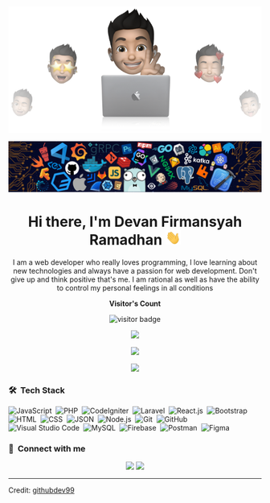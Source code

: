 <p align="center"><img src="https://raw.githubusercontent.com/githubdev99/githubdev99/master/cover-thompson.png"></p>
<p align="center"><img src="https://raw.githubusercontent.com/githubdev99/githubdev99/master/header.png"></p>

<h1 align="center">Hi there, I'm Devan Firmansyah Ramadhan <img src="https://raw.githubusercontent.com/githubdev99/githubdev99/master/Hi.gif" width="30px"></h1>

<p align="center" width="150px">I am a web developer who really loves programming, I love learning about new technologies and always have a passion for web development. Don't give up and think positive that's me. I am rational as well as have the ability to control my personal feelings in all conditions</p>

<p align="center"><b>Visitor's Count</b></p>
<p align="center"><img src="https://profile-counter.glitch.me/%7Bgithubdev99%7D/count.svg" alt="visitor badge"/></p>
<p align="center"><img src="https://github-readme-stats.vercel.app/api/top-langs/?username=githubdev99&layout=compact&hide=TSQL&theme=chartreuse-dark"></p>
<p align="center" ><img src="https://github-readme-stats.vercel.app/api?username=githubdev99&count_private=true&show_icons=true&&theme=chartreuse-dark&include_all_commits=true" width="400"></p> 
<p align="center" ><img src="https://github-readme-streak-stats.herokuapp.com?user=githubdev99&theme=chartreuse-dark"></p>

### 🛠 &nbsp;Tech Stack

![JavaScript](https://img.shields.io/badge/-JavaScript-05122A?style=flat&logo=javascript)&nbsp;
![PHP](https://img.shields.io/badge/-PHP-05122A?style=flat&logo=php&logoColor=777BB4)&nbsp;
![CodeIgniter](https://img.shields.io/badge/-CodeIgniter-05122A?style=flat&logo=codeigniter&logoColor=FF2D20)&nbsp;
![Laravel](https://img.shields.io/badge/-Laravel-05122A?style=flat&logo=laravel&logoColor=FF2D20)&nbsp;
![React.js](https://img.shields.io/badge/-React.js-05122A?style=flat&logo=react&logoColor=59C3E1)&nbsp;
![Bootstrap](https://img.shields.io/badge/-Bootstrap-05122A?style=flat&logo=bootstrap&logoColor=563D7C)&nbsp;
![HTML](https://img.shields.io/badge/-HTML-05122A?style=flat&logo=HTML5)&nbsp;
![CSS](https://img.shields.io/badge/-CSS-05122A?style=flat&logo=CSS3&logoColor=1572B6)&nbsp;
![JSON](https://img.shields.io/badge/-JSON-05122A?style=flat&logo=json&logoColor=000000)&nbsp;
![Node.js](https://img.shields.io/badge/-Node.js-05122A?style=flat&logo=node.js&logoColor=339933)&nbsp;
![Git](https://img.shields.io/badge/-Git-05122A?style=flat&logo=git)&nbsp;
![GitHub](https://img.shields.io/badge/-GitHub-05122A?style=flat&logo=github)&nbsp;
![Visual Studio Code](https://img.shields.io/badge/-Visual%20Studio%20Code-05122A?style=flat&logo=visual-studio-code&logoColor=007ACC)&nbsp;
![MySQL](https://img.shields.io/badge/-MySQL-05122A?style=flat&logo=mysql&logoColor=4479A1)&nbsp;
![Firebase](https://img.shields.io/badge/-Firebase-05122A?style=flat&logo=firebase&logoColor=FFCA28)&nbsp;
![Postman](https://img.shields.io/badge/-Postman-05122A?style=flat&logo=postman&logoColor=FF6C37)&nbsp;
![Figma](https://img.shields.io/badge/-Figma-05122A?style=flat&logo=figma&logoColor=FF7262)&nbsp;

### :link: &nbsp;Connect with me

<p align="center">
<a href="https://www.linkedin.com/in/devan-firmansyah-ramadhan-aaba4a10a/" target="_blank"><img src="https://img.shields.io/badge/-Devan%20Firmansyah%20Ramadhan-0077B5?style=for-the-badge&logo=Linkedin&logoColor=white"/></a>
<a href="mailto:devanramadhan92@gmail.com" target="_blank"><img src="https://img.shields.io/badge/-devanramadhan92@gmail.com-D14836?style=for-the-badge&logo=Gmail&logoColor=white"/></a>
</p>

---
Credit: [githubdev99](https://github.com/githubdev99/)
